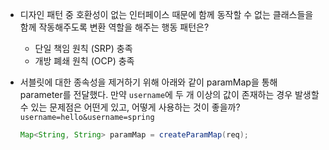 - 디자인 패턴 중 호환성이 없는 인터페이스 때문에 함께 동작할 수 없는 클래스들을 함께 작동해주도록 변환 역할을 해주는 행동 패턴은?
    - 단일 책임 원칙 (SRP) 충족
    - 개방 폐쇄 원칙 (OCP) 충족

- 서블릿에 대한 종속성을 제거하기 위해 아래와 같이 paramMap을 통해 parameter를 전달했다. 만약 ```username```에 두 개 이상의 값이 존재하는 경우 발생할 수 있는 문제점은 어떤게 있고, 어떻게 사용하는 것이 좋을까?
```username=hello&username=spring```
    ```java
    Map<String, String> paramMap = createParamMap(req);
    ```
